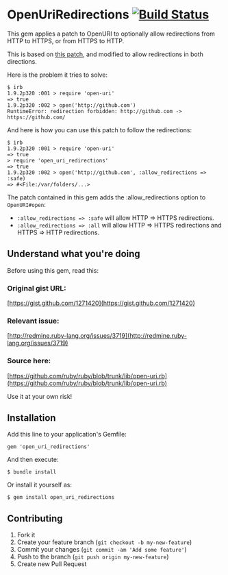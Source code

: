 # OpenUriRedirections [![Build Status](https://secure.travis-ci.org/jaimeiniesta/open_uri_redirections.png)](http://travis-ci.org/jaimeiniesta/open_uri_redirections)

This gem applies a patch to OpenURI to optionally allow redirections from HTTP to HTTPS, or from HTTPS to HTTP.

This is based on [this patch](http://bugs.ruby-lang.org/issues/859), and modified to allow redirections in both directions.

Here is the problem it tries to solve:

    $ irb
    1.9.2p320 :001 > require 'open-uri'
    => true 
    1.9.2p320 :002 > open('http://github.com')
    RuntimeError: redirection forbidden: http://github.com -> https://github.com/

And here is how you can use this patch to follow the redirections:

    $ irb
    1.9.2p320 :001 > require 'open-uri'
    => true 
    > require 'open_uri_redirections'
    => true 
    1.9.2p320 :002 > open('http://github.com', :allow_redirections => :safe)
    => #<File:/var/folders/...>

The patch contained in this gem adds the :allow_redirections option to `OpenURI#open`:

* `:allow_redirections => :safe` will allow HTTP => HTTPS redirections.
* `:allow_redirections => :all`  will allow HTTP => HTTPS redirections and HTTPS => HTTP redirections.

## Understand what you're doing

Before using this gem, read this:

### Original gist URL:
[https://gist.github.com/1271420](https://gist.github.com/1271420)

### Relevant issue:
[http://redmine.ruby-lang.org/issues/3719](http://redmine.ruby-lang.org/issues/3719)

### Source here:
[https://github.com/ruby/ruby/blob/trunk/lib/open-uri.rb](https://github.com/ruby/ruby/blob/trunk/lib/open-uri.rb)

Use it at your own risk!

## Installation

Add this line to your application's Gemfile:

    gem 'open_uri_redirections'

And then execute:

    $ bundle install

Or install it yourself as:

    $ gem install open_uri_redirections

## Contributing

1. Fork it
2. Create your feature branch (`git checkout -b my-new-feature`)
3. Commit your changes (`git commit -am 'Add some feature'`)
4. Push to the branch (`git push origin my-new-feature`)
5. Create new Pull Request
